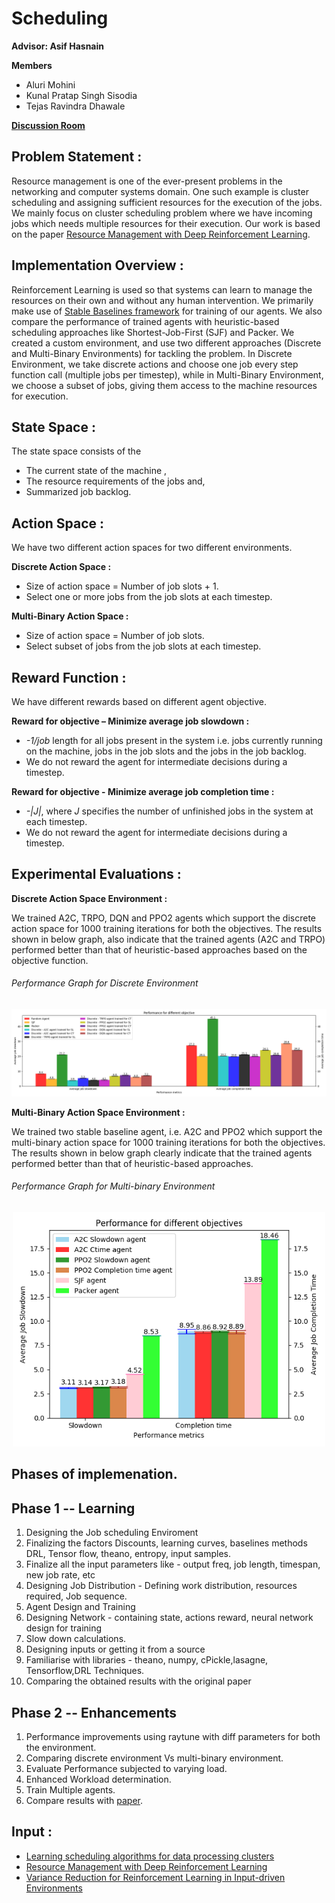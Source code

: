 # Scheduling

**Advisor: Asif Hasnain**

**Members**

* Aluri Mohini
* Kunal Pratap Singh Sisodia
* Tejas Ravindra Dhawale

**[Discussion Room](https://bbb.imt.uni-paderborn.de/b/asi-nrc-egt)**


## Problem Statement :

Resource management is one of the ever-present problems in the networking and computer systems domain. One such example is cluster scheduling and assigning sufficient resources for the execution of the jobs. We mainly focus on cluster scheduling problem where we have incoming jobs which needs multiple resources for their execution. Our work is based on the paper [Resource Management with Deep Reinforcement Learning](https://people.csail.mit.edu/alizadeh/papers/deeprm-hotnets16.pdf).

## Implementation Overview :

Reinforcement Learning is used so that systems can learn to manage the resources on their own and without any human intervention. We primarily make use of [Stable Baselines framework](https://stable-baselines.readthedocs.io/en/master/) for training of our agents. We
also compare the performance of trained agents with heuristic-based scheduling approaches like 
Shortest-Job-First (SJF) and Packer. We created a custom environment, and use two different approaches (Discrete and Multi-Binary Environments) for tackling the problem. In Discrete Environment, we take discrete
actions and choose one job every step function call (multiple jobs per timestep), while in Multi-Binary Environment, we choose a subset of jobs, giving them access to the machine resources for execution.

## State Space :

The state space consists of the 
* The current state of the machine ,
* The resource requirements of the jobs and,
* Summarized job backlog.

## Action Space :

We have two different action spaces for two different environments.

**Discrete Action Space :**
* Size of action space =  Number of job slots + 1.
* Select one or more jobs from the job slots at each timestep.

**Multi-Binary Action Space :**
* Size of action space =  Number of job slots.
* Select subset of jobs from the job slots at each timestep.

## Reward Function :

We have different rewards based on different agent objective. 

**Reward for objective – Minimize average job slowdown :**
* *-1/job* length for all jobs present in the system i.e. jobs currently running on the 
machine, jobs in the job slots and the jobs in the job backlog.
* We do not reward the agent for intermediate decisions during a timestep.

**Reward for objective - Minimize average job completion time :**
* *-|J|*, where *J* specifies the number of unfinished jobs in the system at each timestep.
* We do not reward the agent for intermediate decisions during a timestep.

## Experimental Evaluations :

**Discrete Action Space Environment :**

We trained A2C, TRPO, DQN and PPO2 agents which support the discrete action space for 1000 training iterations for both the objectives. The results shown in below graph, also indicate that the trained agents (A2C and TRPO) performed better than that of heuristic-based approaches based on the objective function.

###### Performance Graph for Discrete Environment
<p align="center">
<img src="src/Phase2/Discrete_DeepRM/output/run/Performance.png" alt="Performance Graph Discrete Environment"/>
</p>

**Multi-Binary Action Space Environment :**

We trained two stable baseline agent, i.e. A2C and PPO2 which support the multi-binary action
space for 1000 training iterations for both the objectives. The results shown in below graph
clearly indicate that the trained agents performed better than that of heuristic-based approaches.

###### Performance Graph for Multi-binary Environment
<p align="center">
<img src="src/Phase2/MultiBinary_DeepRM/workspace/MultiBinary/Performance.png" alt="Performance Graph Multi-binary Environment" width="500"/>
</p>


## Phases of implemenation. 

## Phase 1 -- Learning

1) Designing the Job scheduling Enviroment
2) Finalizing the factors Discounts, learning curves, baselines methods DRL, Tensor flow, theano, entropy, input samples.
3) Finalize all the input parameters like - output freq, job length, timespan, new job rate, etc
4) Designing Job Distribution - Defining work distribution, resources required, Job sequence.
5) Agent Design and Training
6) Designing Network - containing state, actions reward, neural network design for training
7) Slow down calculations.
8) Designing inputs or getting it from a source
9) Familiarise with libraries - theano, numpy, cPickle,lasagne, Tensorflow,DRL Techniques.
10) Comparing the obtained results with the original paper

## Phase 2 -- Enhancements 

1) Performance improvements using raytune with diff parameters for both the environment.
2) Comparing discrete environment Vs multi-binary environment.
3) Evaluate Performance subjected to varying load.
4) Enhanced Workload determination.
5) Train Multiple agents.
6) Compare results with [paper](https://people.csail.mit.edu/alizadeh/papers/deeprm-hotnets16.pdf).

## Input :

* [Learning scheduling algorithms for data processing clusters](https://web.mit.edu/decima/content/sigcomm-2019.pdf)
* [Resource Management with Deep Reinforcement Learning](https://people.csail.mit.edu/alizadeh/papers/deeprm-hotnets16.pdf)
* [Variance Reduction for Reinforcement Learning in Input-driven Environments](https://people.csail.mit.edu/malte/pub/papers/2019-iclr-variance.pdf)
